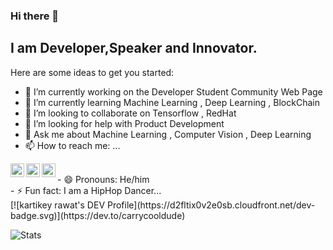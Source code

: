### Hi there 👋
## I am Developer,Speaker and Innovator.


Here are some ideas to get you started:

- 🔭 I’m currently working on the Developer Student Community Web Page
- 🌱 I’m currently learning Machine Learning , Deep Learning , BlockChain 
- 👯 I’m looking to collaborate on Tensorflow , RedHat
- 🤔 I’m looking for help with Product Development
- 💬 Ask me about Machine Learning , Computer Vision , Deep Learning 
- 📫 How to reach me: ...
<a href="https://twitter.com/kari_rawat">
  <img align="left" alt="Kartikey Rawat | Twitter" width="22px" src="https://cdn.jsdelivr.net/npm/simple-icons@v3/icons/twitter.svg" />
</a>
<a href="https://www.linkedin.com/in/kartikey-rawat-02822916a/">
  <img align="left" alt="Kartikey's LinkdeIN" width="22px" src="https://cdn.jsdelivr.net/npm/simple-icons@v3/icons/linkedin.svg" />
</a>
<a href="https://leetcode.com/kartikey_554/">
  <img align="left" alt="Kartikey's Leetcode" width="22px" src="https://cdn.jsdelivr.net/npm/simple-icons@v3/icons/leetcode.svg" />
</a>
</br>
- 😄 Pronouns: He/him
</br>
- ⚡ Fun fact: I am a HipHop Dancer...
</br>
[![kartikey rawat's DEV Profile](https://d2fltix0v2e0sb.cloudfront.net/dev-badge.svg)](https://dev.to/carrycooldude)

![Stats](https://github-readme-stats.vercel.app/api?username=carrycooldude)
